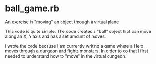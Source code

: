 # ball_game.rb
An exercise in "moving" an object through a virtual plane

This code is quite simple. The code creates a "ball" object that can move along an X, Y axis and has a set amount of moves.

I wrote the code because I am currently writing a game where a Hero moves through a dungeon and fights monsters. In order to do that I first needed to understand how to "move" in the virtual dungeon. 
